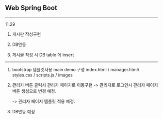 ## Web Spring Boot 

-------------------------------------------------------------------
11.29

1. 게시판 작성구현

2. DB연동 

3. 게시글 작성 시 DB table 에 insert

-------------------------------------------------------------------

1. bootstrap 템플릿사용 main demo 구성
	index.html / manager.html/ styles.css / scripts.js / images

2. 관리자 버튼 클릭시 관리자 페이지로 이동구현
	-> 관리자로 로그인시 관리자 페이지버튼 생성으로 변경 예정.  

	-> 관리자 페이지 템플릿 적용 예정.   

3. DB연동 예정 



